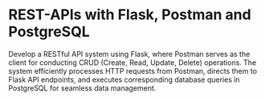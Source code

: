 # REST-APIs with Flask, Postman and PostgreSQL
Develop a RESTful API system using Flask, where Postman serves as the client for
conducting CRUD (Create, Read, Update, Delete) operations. The system efficiently
processes HTTP requests from Postman, directs them to Flask API endpoints, and
executes corresponding database queries in PostgreSQL for seamless data management.
